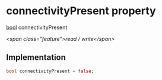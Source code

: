 


# connectivityPresent property







[bool](https:api.flutter.dev/flutter/dart-core/bool-class.html) connectivityPresent
  
_\<span class="feature"\>read / write\</span\>_






## Implementation

```dart
bool connectivityPresent = false;
```







